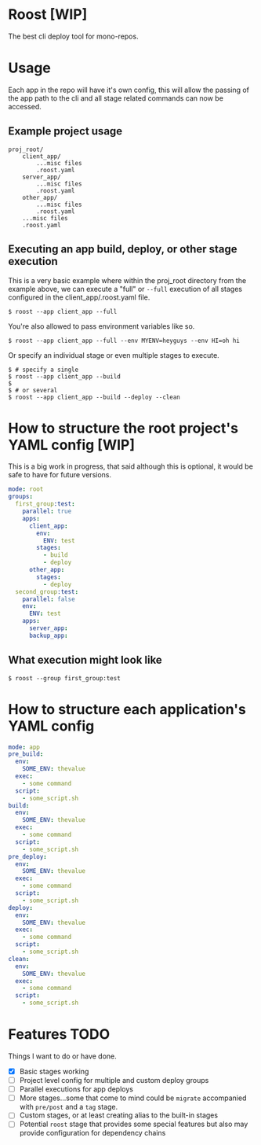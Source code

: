 Roost [WIP]
=====
The best cli deploy tool for mono-repos.

# Usage
Each app in the repo will have it's own config, this will allow the passing of the app path to the cli and all stage related commands can now be accessed.
## Example project usage
```
proj_root/
    client_app/
        ...misc files
        .roost.yaml
    server_app/
        ...misc files
        .roost.yaml
    other_app/
        ...misc files
        .roost.yaml
    ...misc files
    .roost.yaml
```
## Executing an app build, deploy, or other stage execution
This is a very basic example where within the proj_root directory from the example above, we can execute a "full" or `--full` execution of all stages configured in the client_app/.roost.yaml file.
```shell
$ roost --app client_app --full
```

You're also allowed to pass environment variables like so.
```shell
$ roost --app client_app --full --env MYENV=heyguys --env HI=oh hi
```

Or specify an individual stage or even multiple stages to execute.
```shell
$ # specify a single
$ roost --app client_app --build
$
$ # or several
$ roost --app client_app --build --deploy --clean
```

# How to structure the root project's YAML config [WIP]
This is a big work in progress, that said although this is optional, it would be safe to have for future versions.
```yaml
mode: root
groups:
  first_group:test:
    parallel: true
    apps:
      client_app:
        env:
          ENV: test
        stages:
          - build
          - deploy
      other_app:
        stages:
          - deploy
  second_group:test:
    parallel: false
    env:
      ENV: test
    apps:
      server_app:
      backup_app:
```
## What execution might look like
```shell
$ roost --group first_group:test
```

# How to structure each application's YAML config
```yaml
mode: app
pre_build:
  env:
    SOME_ENV: thevalue
  exec:
    - some command
  script:
    - some_script.sh
build:
  env:
    SOME_ENV: thevalue
  exec:
    - some command
  script:
    - some_script.sh
pre_deploy:
  env:
    SOME_ENV: thevalue
  exec:
    - some command
  script:
    - some_script.sh
deploy:
  env:
    SOME_ENV: thevalue
  exec:
    - some command
  script:
    - some_script.sh
clean:
  env:
    SOME_ENV: thevalue
  exec:
    - some command
  script:
    - some_script.sh
```

# Features TODO
Things I want to do or have done.
- [x] Basic stages working
- [ ] Project level config for multiple and custom deploy groups
- [ ] Parallel executions for app deploys
- [ ] More stages...some that come to mind could be `migrate` accompanied with `pre/post` and a `tag` stage.
- [ ] Custom stages, or at least creating alias to the built-in stages
- [ ] Potential `roost` stage that provides some special features but also may provide configuration for dependency chains
